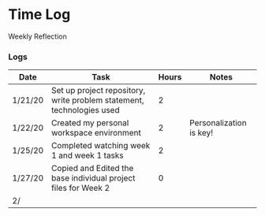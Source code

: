 # Time Log
Weekly Reflection
### Logs 
| Date | Task | Hours | Notes|
|------|------|-------|------|
| 1/21/20| Set up project repository, write problem statement, technologies used| 2 | |
| 1/22/20| Created my personal workspace environment| 2 | Personalization is key!|
| 1/25/20| Completed watching week 1 and week 1 tasks| 2| |
| 1/27/20| Copied and Edited the base individual project files for Week 2 | 0| |
| 2/